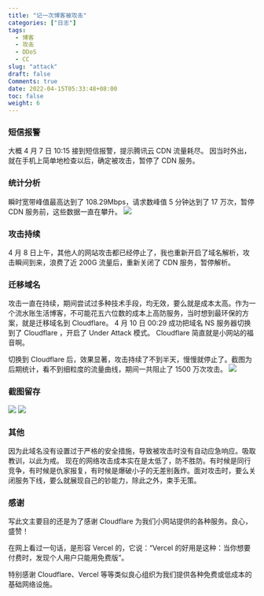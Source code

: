 ```yaml
---
title: "记一次博客被攻击"
categories: ["日志"]
tags: 
  - 博客
  - 攻击
  - DDoS
  - CC
slug: "attack"
draft: false
Comments: true
date: 2022-04-15T05:33:48+08:00
toc: false
weight: 6
---
```


### 短信报警

大概 4 月 7 日 10:15 接到短信报警，提示腾讯云 CDN 流量耗尽。
因当时外出，就在手机上简单地检查以后，确定被攻击，暂停了 CDN 服务。

### 统计分析
瞬时宽带峰值最高达到了 108.29Mbps，请求数峰值 5 分钟达到了 17 万次，暂停 CDN 服务前，这些数据一直在攀升。
![](https://images.eallion.com/images/2022/04/tencent_attack.png)


### 攻击持续
4 月 8 日上午，其他人的网站攻击都已经停止了，我也重新开启了域名解析，攻击瞬间到来，浪费了近 200G 流量后，重新关闭了 CDN 服务，暂停解析。

### 迁移域名
攻击一直在持续，期间尝试过多种技术手段，均无效，要么就是成本太高。作为一个流水账生活博客，不可能花五六位数的成本上高防服务，当时想到最环保的方案，就是迁移域名到 Cloudflare。
4 月 10 日 00:29 成功把域名 NS 服务器切换到了 Cloudflare ，开启了 Under Attack 模式。
Cloudflare 简直就是小网站的福音啊。

切换到 Cloudflare 后，效果显著，攻击持续了不到半天，慢慢就停止了。截图为后期统计，看不到细粒度的流量曲线，期间一共阻止了 1500 万次攻击。
![](https://images.eallion.com/images/2022/04/cloudflare_analytics.png)

### 截图留存
![](https://images.eallion.com/images/2022/04/cloudflare_security.png)
![](https://images.eallion.com/images/2022/04/cloudflare_traffic.png)

### 其他
因为此域名没有设置过于严格的安全措施，导致被攻击时没有自动应急响应。吸取教训，以此为戒。
现在的网络攻击成本实在是太低了，防不胜防。有时候是同行竞争，有时候是仇家报复，有时候是爆破小子的无差别轰炸。面对攻击时，要么关闭服务下线，要么就展现自己的钞能力，除此之外，束手无策。

### 感谢
写此文主要目的还是为了感谢 Cloudflare 为我们小网站提供的各种服务。良心，盛赞！

在网上看过一句话，是形容 Vercel 的，它说：“Vercel 的好用是这种：当你想要付费时，发现个人用户只能用免费版”。

特别感谢 Cloudflare、Vercel 等等类似良心组织为我们提供各种免费或低成本的基础网络设施。

